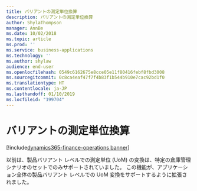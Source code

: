```yaml
---
title: バリアントの測定単位換算
description: バリアントの測定単位換算
author: ShylaThompson
manager: AnnBe
ms.date: 10/02/2018
ms.topic: article
ms.prod: ''
ms.service: business-applications
ms.technology: ''
ms.author: shylaw
audience: end-user
ms.openlocfilehash: 0549c6162675e8cce05e11f80416febf8fbd3008
ms.sourcegitcommit: 0c8ca4eaf47f7f4b83f1b544b910e7cac92bd1f0
ms.translationtype: HT
ms.contentlocale: ja-JP
ms.lasthandoff: 01/10/2019
ms.locfileid: "199704"
---
```

#  <a name="unit-of-measure-conversion-for-variants"></a>バリアントの測定単位換算

[!include[dynamics365-finance-operations banner](../includes/dynamics365-finance-operations.md)]



以前は、製品バリアント レベルでの測定単位 (UoM) の変換は、特定の倉庫管理シナリオのセットでのみサポートされていました。 この機能が、アプリケーション全体の製品バリアント レベルでの UoM 変換をサポートするように拡張されました。

